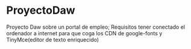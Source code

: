 # ProyectoDaw
Proyecto Daw sobre un portal de empleo; 
Requisitos tener conectado el ordenador a internet para que coga los CDN de google-fonts y TinyMce(editor de texto enriquecido)
